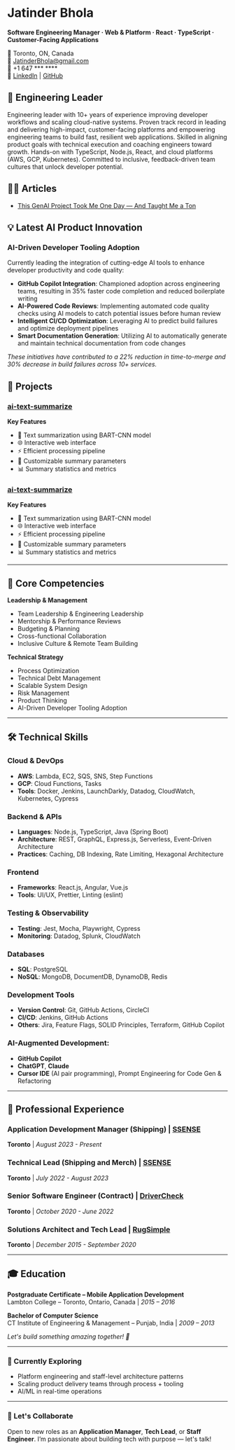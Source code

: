 # Jatinder Bhola

**Software Engineering Manager · Web & Platform · React · TypeScript · Customer-Facing Applications**

📍 Toronto, ON, Canada  
📧 JatinderBhola@gmail.com  
📱 +1 647 *** ****  
🔗 [LinkedIn](https://linkedin.com/in/jatinderbhola) | [GitHub](https://github.com/jatinderbhola)


## 🚀 Engineering Leader

Engineering leader with 10+ years of experience improving developer workflows and scaling cloud-native systems. Proven track record in leading and delivering high-impact, customer-facing platforms and empowering engineering teams to build fast, resilient web applications. Skilled in aligning product goals with technical execution and coaching engineers toward growth. Hands-on with TypeScript, Node.js, React, and cloud platforms (AWS, GCP, Kubernetes). Committed to inclusive, feedback-driven team cultures that unlock developer potential.


## 🧑‍💻 Articles

- [This GenAI Project Took Me One Day — And Taught Me a Ton](https://www.linkedin.com/pulse/genai-project-took-me-one-day-taught-ton-jatinder-jay-bhola-sk2pe/?trackingId=z8twViD3R56tBzMr4omr5g%3D%3D)


## 💡 Latest AI Product Innovation

### AI-Driven Developer Tooling Adoption
Currently leading the integration of cutting-edge AI tools to enhance developer productivity and code quality:

- **GitHub Copilot Integration**: Championed adoption across engineering teams, resulting in 35% faster code completion and reduced boilerplate writing
- **AI-Powered Code Reviews**: Implementing automated code quality checks using AI models to catch potential issues before human review
- **Intelligent CI/CD Optimization**: Leveraging AI to predict build failures and optimize deployment pipelines
- **Smart Documentation Generation**: Utilizing AI to automatically generate and maintain technical documentation from code changes

*These initiatives have contributed to a 22% reduction in time-to-merge and 30% decrease in build failures across 10+ services.*

## 🧪 Projects

### [ai-text-summarize](https://github.com/jatinderbhola/ai-text-summarizer)
**Key Features**
- 📝 Text summarization using BART-CNN model
- 🌐 Interactive web interface
- ⚡ Efficient processing pipeline
- 🔧 Customizable summary parameters
- 📊 Summary statistics and metrics

### [ai-text-summarize](https://github.com/jatinderbhola/ai-text-summarizer)
**Key Features**
- 📝 Text summarization using BART-CNN model
- 🌐 Interactive web interface
- ⚡ Efficient processing pipeline
- 🔧 Customizable summary parameters
- 📊 Summary statistics and metrics

---

## 🎯 Core Competencies

**Leadership & Management**
- Team Leadership & Engineering Leadership
- Mentorship & Performance Reviews
- Budgeting & Planning
- Cross-functional Collaboration
- Inclusive Culture & Remote Team Building

**Technical Strategy**
- Process Optimization
- Technical Debt Management
- Scalable System Design
- Risk Management
- Product Thinking
- AI-Driven Developer Tooling Adoption

---

## 🛠️ Technical Skills

### Cloud & DevOps
- **AWS**: Lambda, EC2, SQS, SNS, Step Functions
- **GCP**: Cloud Functions, Tasks
- **Tools**: Docker, Jenkins, LaunchDarkly, Datadog, CloudWatch, Kubernetes, Cypress

### Backend & APIs
- **Languages**: Node.js, TypeScript, Java (Spring Boot)
- **Architecture**: REST, GraphQL, Express.js, Serverless, Event-Driven Architecture
- **Practices**: Caching, DB Indexing, Rate Limiting, Hexagonal Architecture

### Frontend
- **Frameworks**: React.js, Angular, Vue.js
- **Tools**: UI/UX, Prettier, Linting (eslint)

### Testing & Observability
- **Testing**: Jest, Mocha, Playwright, Cypress
- **Monitoring**: Datadog, Splunk, CloudWatch

### Databases
- **SQL**: PostgreSQL
- **NoSQL**: MongoDB, DocumentDB, DynamoDB, Redis

### Development Tools
- **Version Control**: Git, GitHub Actions, CircleCI
- **CI/CD**: Jenkins, GitHub Actions
- **Others**: Jira, Feature Flags, SOLID Principles, Terraform, GitHub Copilot

### AI-Augmented Development:
- **GitHub Copilot**
- **ChatGPT**, **Claude**
- **Cursor IDE** (AI pair programming), Prompt Engineering for Code Gen & Refactoring

---

## 💼 Professional Experience

### Application Development Manager (Shipping) | [SSENSE](http://ssense.com/)
**Toronto** | *August 2023 - Present*

### Technical Lead (Shipping and Merch) | [SSENSE](http://ssense.com/)
**Toronto** | *July 2022 - August 2023*

### Senior Software Engineer (Contract) | [DriverCheck](https://www.drivercheck.ca/)
**Toronto** | *October 2020 - June 2022*

### Solutions Architect and Tech Lead | [RugSimple](http://rugsimple.com/)
**Toronto** | *December 2015 - September 2020*

---

## 🎓 Education

**Postgraduate Certificate – Mobile Application Development**  
Lambton College – Toronto, Ontario, Canada | *2015 – 2016*

**Bachelor of Computer Science**  
CT Institute of Engineering & Management – Punjab, India | *2009 – 2013*

*Let's build something amazing together! 🚀*

---

### 🧠 Currently Exploring
- Platform engineering and staff-level architecture patterns  
- Scaling product delivery teams through process + tooling  
- AI/ML in real-time operations

---

### 💬 Let's Collaborate
Open to new roles as an **Application Manager**, **Tech Lead**, or **Staff Engineer**. I’m passionate about building tech with purpose — let's talk!
